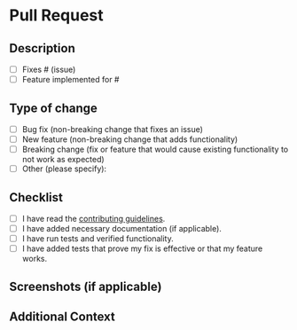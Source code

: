 # Pull Request

## Description
<!-- Provide a summary of the changes in this PR. Include relevant motivation and context. -->

- [ ] Fixes # (issue)
- [ ] Feature implemented for #

## Type of change
<!-- Please delete options that are not relevant. -->
- [ ] Bug fix (non-breaking change that fixes an issue)
- [ ] New feature (non-breaking change that adds functionality)
- [ ] Breaking change (fix or feature that would cause existing functionality to not work as expected)
- [ ] Other (please specify):

## Checklist
- [ ] I have read the [contributing guidelines](CONTRIBUTING.md).
- [ ] I have added necessary documentation (if applicable).
- [ ] I have run tests and verified functionality.
- [ ] I have added tests that prove my fix is effective or that my feature works.

## Screenshots (if applicable)
<!-- Add screenshots to help explain your changes if applicable. -->

## Additional Context
<!-- Add any other context or information about the PR here. -->
